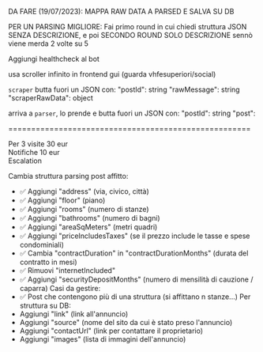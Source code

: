DA FARE (19/07/2023): MAPPA RAW DATA A PARSED E SALVA SU DB

PER UN PARSING MIGLIORE: Fai primo round in cui chiedi struttura JSON SENZA DESCRIZIONE, e poi SECONDO ROUND SOLO DESCRIZIONE sennò viene merda 2 volte su 5

Aggiungi healthcheck al bot

usa scroller infinito in frontend gui (guarda vhfesuperiori/social)

`scraper` butta fuori un JSON con:
"postId": string
"rawMessage": string
"scraperRawData": object

arriva a `parser`, lo prende e butta fuori un JSON con:
"postId": string
"post": <campo JSON col post>

=====================================================

Per 3 visite 30 eur  
Notifiche 10 eur  
Escalation

Cambia struttura parsing post affitto:

-   ✅ Aggiungi "address" (via, civico, città)
-   ✅ Aggiungi "floor" (piano)
-   ✅ Aggiungi "rooms" (numero di stanze)
-   ✅ Aggiungi "bathrooms" (numero di bagni)
-   ✅ Aggiungi "areaSqMeters" (metri quadri)
-   ✅ Aggiungi "priceIncludesTaxes" (se il prezzo include le tasse e spese condominiali)
-   ✅ Cambia "contractDuration" in "contractDurationMonths" (durata del contratto in mesi)
-   ✅ Rimuovi "internetIncluded"
-   ✅ Aggiungi "securityDepositMonths" (numero di mensilità di cauzione / caparra)
    Casi da gestire:
-   ✅ Post che contengono più di una struttura (si affittano n stanze...)
    Per struttura su DB:
-   Aggiungi "link" (link all'annuncio)
-   Aggiungi "source" (nome del sito da cui è stato preso l'annuncio)
-   Aggiungi "contactUrl" (link per contattare il proprietario)
-   Aggiungi "images" (lista di immagini dell'annuncio)
